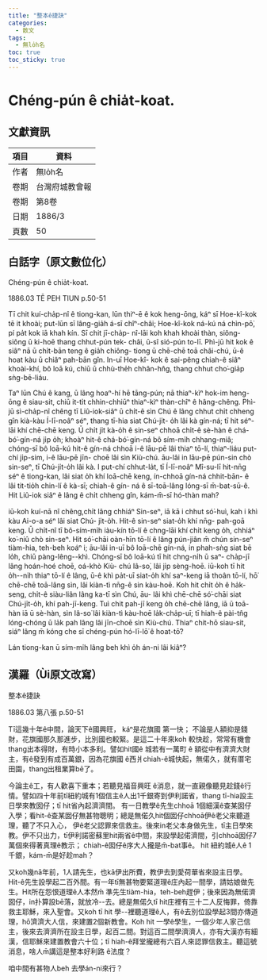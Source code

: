 ```yaml
---
title: "整本ê捷訣"
categories:
  - 散文
tags:
  - 無lo̍h名
toc: true
toc_sticky: true
---
```


# Chéng-pún ê chia̍t-koat.

## 文獻資訊

| 項目 | 資料 |
|---|---|
| 作者 | 無lo̍h名 |
| 卷期 | 台灣府城教會報 |
| 卷期 | 第8卷 |
| 日期 | 1886/3 |
| 頁數 | 50 |

## 白話字（原文數位化）

Chéng-pún ê chia̍t-koat.

1886.03 TĒ PEH TIUN p.50-51

Tī chit kuí-cha̍p-nî ê tiong-kan, lūn thiⁿ-ē ê kok heng-ōng, káⁿ sī Hoe-kî-kok tē it khoài; put-lūn sī lâng-gia̍h á-sī chîⁿ-châi; Hoe-kî-kok ná-kú ná chìn-pō͘, pí pa̍t kok iā khah kín. Sī chit jī-cha̍p- nî-lāi koh khah khoài thàn, siông- siông ū ki-hoē thang chhut-pún tek- châi, ū-sî sió-pún to-lī. Phì-jū hit kok ê siâⁿ nā ū chi̍t-bān teng ê gia̍h chiông- tiong ū chē-chē toā châi-chú, ū-ê hoat kàu ū chiâⁿ pah-bān gîn. In-uī Hoe-kî- kok ê sai-pêng chiah-ê siâⁿ khoài-khí, bô loā kú, chiū ū chhù-the̍h chhân-hn̂g, thang chhut cho͘-gia̍p sǹg-bē-liáu.

Taⁿ lūn Chú ê kang, ū lâng hoaⁿ-hí hē tāng-pún; nā thiaⁿ-kìⁿ hok-im heng-ōng ê siau-sit, chiū it-ti̍t chhin-chhiūⁿ thiaⁿ-kìⁿ thàn-chîⁿ ê hâng-chêng. Phì-jū sì-cha̍p-nî chêng tī Liû-iok-siâⁿ ū chi̍t-ê sìn Chú ê lâng chhut chi̍t chheng gîn kià-kàu Í-lī-noâⁿ séⁿ, thang tī-hia siat Chú-ji̍t- o̍h lâi kà gín-ná; tī hit séⁿ-lāi khí chē-chē keng. Ū chi̍t ji̍t kà-o̍h ê sin-seⁿ chhoā chi̍t-ê sè-hàn ê chá-bó͘-gín-ná ji̍p o̍h; khoàⁿ hit-ê chá-bó͘-gín-ná bô sím-mi̍h chhang-miâ; chóng-sī bô loā-kú hit-ê gín-ná chhoā i-ê lāu-pē lâi thiaⁿ tō-lí, thiaⁿ-liáu put-chí ji̍p-sim, i-ê lāu-pē jīn- choē lâi sìn Kiù-chú. āu-lâi in lāu-pē pún-sin chò sin-seⁿ, tī Chú-ji̍t-o̍h lâi kà. I put-chí chhut-la̍t, tī Í-lī-noâⁿ Mî-su-lī hit-nn̄g séⁿ ê tiong-kan, lâi siat o̍h khí loā-chē keng, ín-chhoā gín-ná chhit-bān- ê lâi tit-tio̍h chin-lí ê kà-sī; chiah-ê gín- ná ê sī-toā-lâng lóng-sī m̄-bat-sū-ê. Hit Liû-iok siâⁿ ê lâng ê chi̍t chheng gîn, kám-m̄-sī hó-thàn mah?

iū-koh kuí-nā nî chêng,chi̍t lâng chhiáⁿ Sin-seⁿ, iā kā i chhut só͘-huì, kah i khì kàu Ai-o-a séⁿ lâi siat Chú- ji̍t-o̍h. Hit-ê sin-seⁿ siat-o̍h khí nn̄g- pah-goā keng. Ū chi̍t-nî tī bô-sím-mi̍h iàu-kín tō-lí ê chng-lāi khí chi̍t keng o̍h, chhiáⁿ ko͘-niû chò sin-seⁿ. Hit só͘-chāi oàn-hīn tō-lí ê lâng pún-jiân m̄ chún sin-seⁿ tiàm-hia, teh-beh koáⁿ i; āu-lâi in-uī bô loā-chē gín-ná, in phah-sǹg siat bē lo̍h, chiū pàng-lêng--khì. Chóng-sī bô loā-kú tī hit chng-ni̍h ū saⁿ- cha̍p-jī lâng hoán-hoé choē, oá-khò Kiù- chú Iâ-so͘, lâi ji̍p sèng-hoē. iū-koh tī hit o̍h--ni̍h thiaⁿ tō-lí ê lâng, ū-ê khì pa̍t-uī siat-o̍h khí saⁿ-keng iā thoân tō-lí, hō͘ chē-chē toā-lâng sìn, lâi kiàn-tì nn̄g-ê sin kàu-hoē. Koh hit chi̍t o̍h ê ha̍k-seng, chi̍t-ê siàu-liân lâng ka-tī sìn Chú, āu- lâi khì chē-chē só͘-chāi siat Chú-ji̍t-o̍h, khí pah-jī-keng. Tuì chit pah-jī keng o̍h chē-chē lâng, iā ū toā-hàn iā ū sè-hàn, sìn Iâ-so͘ lâi kiàn-tì kàu-hoē la̍k-cha̍p-uī; tī hiah-ê pài-tn̂g lóng-chóng ū la̍k pah lâng lâi jīn-choē sìn Kiù-chú. Thiaⁿ chit-hō siau-sit, siáⁿ lâng m̄ kóng che sī chéng-pún hó-lī-lō͘ ê hoat-tō͘?

Lán tiong-kan ū sím-mi̍h lâng beh khì o̍h án-ni lâi kiâⁿ?

## 漢羅（Ùi原文改寫）

整本ê捷訣

1886.03 第八張 p.50-51

Tī這幾十年ê中間，論天下ê國興旺， káⁿ是花旗國 第一快； 不論是人額抑是錢財，花旗國那久那進步，比別國也較緊。是這二十年來koh 較快趁，常常有機會thang出本得財，有時小本多利。譬如hit國ê 城若有一萬町 ê 額從中有濟濟大財主，有ê發到有成百萬銀，因為花旗國 ê西爿chiah-ê城快起，無偌久，就有厝宅田園，thang出租業算bē了。

今論主ê工，有人歡喜下重本；若聽見福音興旺 ê消息，就一直親像聽見趁錢ê行情。譬如四十年前tī紐約城有1個信主ê人出1千銀寄到伊利諾省，thang tī-hia設主日學來教囡仔；tī hit省內起濟濟間。 有一日教學ê先生chhoā 1個細漢ê查某囡仔入學；看hit-ê查某囡仔無甚物聰明；總是無偌久hit個囡仔chhoā伊ê老父來聽道理，聽了不只入心， 伊ê老父認罪來信救主。後來in老父本身做先生，tī主日學來教。伊不只出力，tī伊利諾密蘇里hit兩省ê中間，來設學起偌濟間，引chhoā囡仔7萬個來得著真理ê教示； chiah-ê囡仔ê序大人攏是m̄-bat事ê。 hit 紐約城ê人ê 1千銀，kám-m̄是好趁mah？

又koh幾nā年前，1人請先生，也kā伊出所費，教伊去到愛荷華省來設主日學。 Hit-ê先生設學起二百外間。有一年tī無甚物要緊道理ê庄內起一間學，請姑娘做先生。Hit所在怨恨道理ê人本然m̄ 準先生tiàm-hia，teh-beh趕伊；後來因為無偌濟囡仔，in扑算設bē落，就放冷--去。總是無偌久tī hit庄裡有三十二人反悔罪，倚靠救主耶穌，來入聖會。又koh tī hit 學--裡聽道理ê人，有ê去別位設學起3間亦傳道理，hō͘濟濟大人信，來建置2個新教會。Koh hit 一學ê學生，一個少年人家己信主，後來去濟濟所在設主日學，起百二間。對這百二間學濟濟人，亦有大漢亦有細漢，信耶穌來建置教會六十位；tī hiah-ê拜堂攏總有六百人來認罪信救主。聽這號消息，啥人m̄講這是整本好利路 ê法度？

咱中間有甚物人beh 去學án-ni來行？
